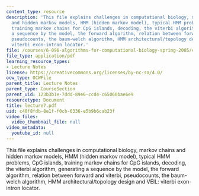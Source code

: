 ```yaml
---
content_type: resource
description: 'This file explains challenges in computational biology, markov chains
  and hidden markov models, HMM (hidden markov model), typical HMM problems, CpG islands,
  training markov chains for CpG islands, decoding, the viterbi algorithm, generating
  a sequence by the model, the forward algorithm, relation between forward and viterbi,
  pseudocounts, the baum-welch algorithm, HMM architectural/topology design and VEIL:
  viterbi exon-intron locator.'
file: /courses/6-096-algorithms-for-computational-biology-spring-2005/c48f8fdb8e1ff0cb6336e5b9b6cab23f_lecture7.pdf
file_type: application/pdf
learning_resource_types:
- Lecture Notes
license: https://creativecommons.org/licenses/by-nc-sa/4.0/
ocw_type: OCWFile
parent_title: Lecture Notes
parent_type: CourseSection
parent_uid: 123b3b1e-7ddd-89e6-ccd4-c65060bae6e9
resourcetype: Document
title: lecture7.pdf
uid: c48f8fdb-8e1f-f0cb-6336-e5b9b6cab23f
video_files:
  video_thumbnail_file: null
video_metadata:
  youtube_id: null
---
```

This file explains challenges in computational biology, markov chains and hidden markov models, HMM (hidden markov model), typical HMM problems, CpG islands, training markov chains for CpG islands, decoding, the viterbi algorithm, generating a sequence by the model, the forward algorithm, relation between forward and viterbi, pseudocounts, the baum-welch algorithm, HMM architectural/topology design and VEIL: viterbi exon-intron locator.